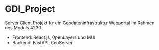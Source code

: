 # GDI_Project
Server Client Projekt für ein Geodateninfrastruktur Webportal im Rahmen des Moduls 4230

- Frontend: React.js, OpenLayers und MUI
- Backend: FastAPI, GeoServer


